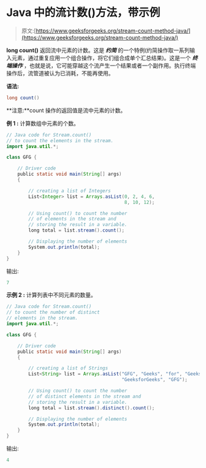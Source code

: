 # Java 中的流计数()方法，带示例

> 原文:[https://www.geeksforgeeks.org/stream-count-method-java/](https://www.geeksforgeeks.org/stream-count-method-java/)

**long count()** 返回流中元素的计数。这是 ***约简*** 的一个特例(约简操作取一系列输入元素，通过重复应用一个组合操作，将它们组合成单个汇总结果)。这是一个 ***终端操作*** ，也就是说，它可能穿越这个流产生一个结果或者一个副作用。执行终端操作后，流管道被认为已消耗，不能再使用。

**语法:**

```java
long count()

```

**注意:**count 操作的返回值是流中元素的计数。

**例 1 :** 计算数组中元素的个数。

```java
// Java code for Stream.count()
// to count the elements in the stream.
import java.util.*;

class GFG {

    // Driver code
    public static void main(String[] args)
    {

        // creating a list of Integers
        List<Integer> list = Arrays.asList(0, 2, 4, 6,
                                           8, 10, 12);

        // Using count() to count the number
        // of elements in the stream and
        // storing the result in a variable.
        long total = list.stream().count();

        // Displaying the number of elements
        System.out.println(total);
    }
}
```

输出:

```java
7

```

**示例 2 :** 计算列表中不同元素的数量。

```java
// Java code for Stream.count()
// to count the number of distinct
// elements in the stream.
import java.util.*;

class GFG {

    // Driver code
    public static void main(String[] args)
    {

        // creating a list of Strings
        List<String> list = Arrays.asList("GFG", "Geeks", "for", "Geeks",
                                          "GeeksforGeeks", "GFG");

        // Using count() to count the number
        // of distinct elements in the stream and
        // storing the result in a variable.
        long total = list.stream().distinct().count();

        // Displaying the number of elements
        System.out.println(total);
    }
}
```

输出:

```java
4

```